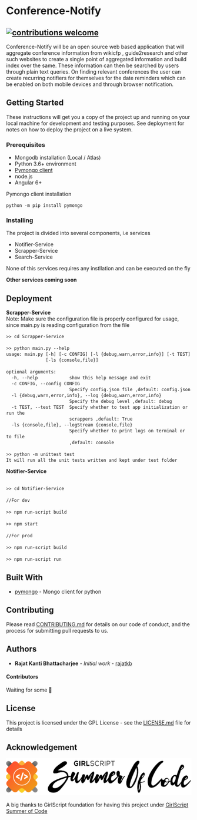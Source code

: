 # Conference-Notify

## [![contributions welcome](https://img.shields.io/badge/contributions-welcome-brightgreen.svg?style=flat)](https://github.com/dwyl/esta/issues)

Conference-Notify will be an open source web based application that will aggregate conference information from wikicfp , guide2research and other such websites to create a single point of aggregated information and build index over the same. These information can then be searched by users through plain text queries. On finding relevant conferences the user can create recurring notifiers for themselves for the date reminders which can be enabled on both mobile devices and through browser notification.

## Getting Started

These instructions will get you a copy of the project up and running on your local machine for development and testing purposes. See deployment for notes on how to deploy the project on a live system.

### Prerequisites

* Mongodb installation (Local / Atlas)
* Python 3.6+ environment
* [Pymongo client](https://www.mongodb.com/blog/post/getting-started-with-python-and-mongodb)  
* node.js
* Angular 6+

Pymongo client installation
```shell
python -m pip install pymongo

```

### Installing

The project is divided into several components, i.e services

* Notifier-Service
* Scrapper-Service
* Search-Service

None of this services requires any instllation and can be executed on the fly

**Other services coming soon**



## Deployment

**Scrapper-Service**  
Note: Make sure the configuration file is properly configured for usage, since main.py is reading configuration from the file

```
>> cd Scrapper-Service

>> python main.py --help
usage: main.py [-h] [-c CONFIG] [-l {debug,warn,error,info}] [-t TEST]
               [-ls {console,file}]

optional arguments:
  -h, --help            show this help message and exit
  -c CONFIG, --config CONFIG
                        Specify config.json file ,default: config.json
  -l {debug,warn,error,info}, --log {debug,warn,error,info}
                        Specify the debug level ,default: debug
  -t TEST, --test TEST  Specify whether to test app initialization or run the
                        scrappers ,default: True
  -ls {console,file}, --logStream {console,file}
                        Specify whether to print logs on terminal or to file
                        ,default: console

>> python -m unittest test
It will run all the unit tests written and kept under test folder

```

**Notifier-Service**

```shell

>> cd Notifier-Service

//For dev

>> npm run-script build

>> npm start 

//For prod

>> npm run-script build

>> npm run-script run

```


## Built With

* [pymongo](https://api.mongodb.com/python/current/) - Mongo client for python



## Contributing

Please read [CONTRIBUTING.md](https://github.com/rajatkb/Conference-Notify/blob/master/CONTRIBUTING.md) for details on our code of conduct, and the process for submitting pull requests to us.

## Authors

* **Rajat Kanti Bhattacharjee** - *Initial work* - [rajatkb](https://github.com/rajatkb)

#### Contributors  

Waiting for some 🧐

## License

This project is licensed under the GPL License - see the [LICENSE.md](LICENSE.md) file for details

## Acknowledgement


<centre>
<img src="gssoc_black.png"></img>
</centre>


A big thanks to GirlScript foundation for having this project under [GirlScript Summer of Code](https://www.gssoc.tech/)
